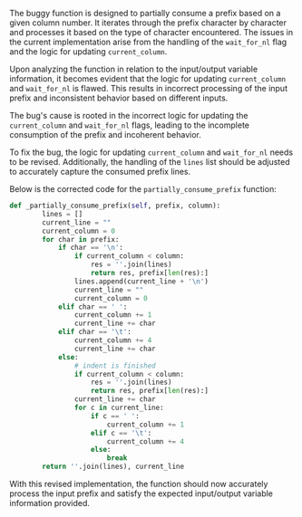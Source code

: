 The buggy function is designed to partially consume a prefix based on a given column number. It iterates through the prefix character by character and processes it based on the type of character encountered. The issues in the current implementation arise from the handling of the `wait_for_nl` flag and the logic for updating `current_column`.

Upon analyzing the function in relation to the input/output variable information, it becomes evident that the logic for updating `current_column` and `wait_for_nl` is flawed. This results in incorrect processing of the input prefix and inconsistent behavior based on different inputs.

The bug's cause is rooted in the incorrect logic for updating the `current_column` and `wait_for_nl` flags, leading to the incomplete consumption of the prefix and incoherent behavior.

To fix the bug, the logic for updating `current_column` and `wait_for_nl` needs to be revised. Additionally, the handling of the `lines` list should be adjusted to accurately capture the consumed prefix lines.

Below is the corrected code for the `partially_consume_prefix` function:

```python
def _partially_consume_prefix(self, prefix, column):
        lines = []
        current_line = ""
        current_column = 0
        for char in prefix:
            if char == '\n':
                if current_column < column:
                    res = ''.join(lines)
                    return res, prefix[len(res):]
                lines.append(current_line + '\n')
                current_line = ""
                current_column = 0
            elif char == ' ':
                current_column += 1
                current_line += char
            elif char == '\t':
                current_column += 4
                current_line += char
            else:
                # indent is finished
                if current_column < column:
                    res = ''.join(lines)
                    return res, prefix[len(res):]
                current_line += char
                for c in current_line:
                    if c == ' ':
                        current_column += 1
                    elif c == '\t':
                        current_column += 4
                    else:
                        break
        return ''.join(lines), current_line
```

With this revised implementation, the function should now accurately process the input prefix and satisfy the expected input/output variable information provided.